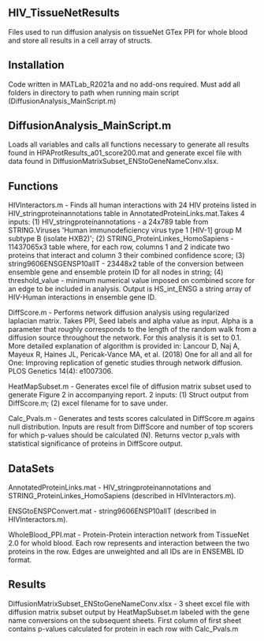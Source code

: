 ## HIV_TissueNetResults
Files used to run diffusion analysis on tissueNet GTex PPI for whole blood and store all results in a cell array of structs. 

## Installation
Code written in MATLab_R2021a and no add-ons required. Must add all folders in directory to path when running main script (DiffusionAnalysis_MainScript.m)

## DiffusionAnalysis_MainScript.m 
Loads all variables and calls all functions necessary to generate all results found in HPAProtResults_a01_score200.mat and generate excel file with data found in DiffusionMatrixSubset_ENStoGeneNameConv.xlsx.

## Functions
HIVInteractors.m - Finds all human interactions with 24 HIV proteins listed in HIV_stringproteinannotations table in AnnotatedProteinLinks.mat.Takes 4 inputs: (1) HIV_stringproteinannotations - a 24x789 table from STRING.Viruses 'Human immunodeficiency virus type 1 [HIV-1] group M subtype B (isolate HXB2)'; (2) STRING_ProteinLinkes_HomoSapiens - 11437065x3 table where, for each row, columns 1 and 2 indicate two proteins that interact and column 3 their combined confidence score; (3) string9606ENSGENSP10allT - 23448x2 table of the conversion between ensemble gene and ensemble protein ID for all nodes in string; (4) threshold_value - minimum numerical value imposed on combined score for an edge to be included in analysis. Output is HS_int_ENSG a string array of HIV-Human interactions in ensemble gene ID.

DiffScore.m - Performs network diffusion analysis using regularized laplacian matrix. Takes PPI, Seed labels and alpha value as input. Alpha is a parameter that roughly corresponds to the length of the random walk from a diffusion source throughout the network. For this analysis it is set to 0.1. More detailed explanation of algorithm is provided in: Lancour D, Naj A, Mayeux R, Haines JL, Pericak-Vance MA, et al. (2018) One for all and all for One: Improving replication of genetic studies through network diffusion. PLOS Genetics 14(4): e1007306.

HeatMapSubset.m - Generates excel file of diffusion matrix subset used to generate Figure 2 in accompanying report. 2 inputs: (1) Struct output from DiffScore.m; (2) excel filename for to save under.

Calc_Pvals.m - Generates and tests scores calculated in DiffScore.m agains null distribution. Inputs are result from DiffScore and number of top scorers for which p-values should be calculated (N). Returns vector p_vals with statistical significance of proteins in DiffScore output.

## DataSets
AnnotatedProteinLinks.mat - HIV_stringproteinannotations and STRING_ProteinLinkes_HomoSapiens (described in HIVInteractors.m).

ENSGtoENSPConvert.mat - string9606ENSP10allT (described in HIVInteractors.m).

WholeBlood_PPI.mat - Protein-Protein interaction network from TissueNet 2.0 for whold blood. Each row represents and interaction between the two proteins in the row. Edges are unweighted and all IDs are in ENSEMBL ID format.

## Results
DiffusionMatrixSubset_ENStoGeneNameConv.xlsx - 3 sheet excel file with diffusion matrix subset output by HeatMapSubset.m labeled with the gene name conversions on the subsequent sheets. First column of first sheet contains p-values calculated for protein in each row with Calc_Pvals.m
